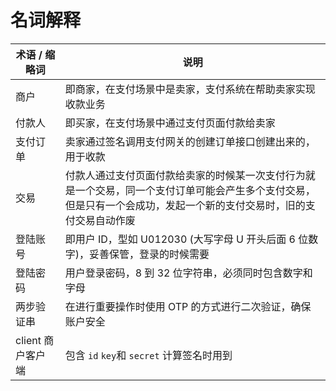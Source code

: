 # 名词解释

| **术语 / 缩略词** | **说明**                                                                                                                                                             |
| ----------------- | -------------------------------------------------------------------------------------------------------------------------------------------------------------------- |
| 商户              | 即商家，在支付场景中是卖家，支付系统在帮助卖家实现收款业务                                                                                                           |
| 付款人            | 即买家，在支付场景中通过支付页面付款给卖家                                                                                                                           |
| 支付订单          | 卖家通过签名调用支付网关的创建订单接口创建出来的，用于收款                                                                                                           |
| 交易              | 付款人通过支付页面付款给卖家的时候某一次支付行为就是一个交易，同一个支付订单可能会产生多个支付交易，但是只有一个会成功，发起一个新的支付交易时，旧的支付交易自动作废 |
| 登陆账号          | 即用户 ID，型如 U012030 (大写字母 U 开头后面 6 位数字)，妥善保管，登录的时候需要                                                                                     |
| 登陆密码          | 用户登录密码，8 到 32 位字符串，必须同时包含数字和字母                                                                                                               |
| 两步验证串        | 在进行重要操作时使用 OTP 的方式进行二次验证，确保账户安全                                                         |
| client 商户客户端 | 包含 `id` `key`和 `secret` 计算签名时用到                                                                                                                            |
